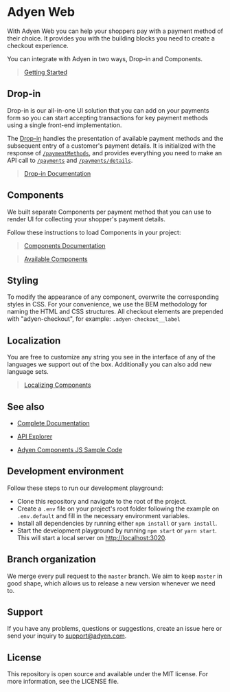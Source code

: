 # Adyen Web

With Adyen Web you can help your shoppers pay with a payment method of their choice. It provides you with the building blocks you need to create a checkout experience.

You can integrate with Adyen in two ways, Drop-in and Components.

> [Getting Started](https://docs.adyen.com/checkout/)

## Drop-in

Drop-in is our all-in-one UI solution that you can add on your payments form so you can start accepting transactions for key payment methods using a single front-end implementation.

The [Drop-in](https://docs.adyen.com/checkout/drop-in-web/) handles the presentation of available payment methods and the subsequent entry of a customer's payment details. It is initialized with the response of [`/paymentMethods`][apiexplorer.paymentmethods], and provides everything you need to make an API call to [`/payments`][apiexplorer.payments] and [`/payments/details`][apiexplorer.paymentsdetails].

> [Drop-in Documentation](https://docs.adyen.com/checkout/drop-in-web/)

## Components

We built separate Components per payment method that you can use to render UI for collecting your shopper's payment details.

Follow these instructions to load Components in your project:

> [Components Documentation](https://docs.adyen.com/checkout/components-web/)

> [Available Components](https://docs.adyen.com/checkout/supported-payment-methods)

## Styling

To modify the appearance of any component, overwrite the corresponding styles in CSS.
For your convenience, we use the BEM methodology for naming the HTML and CSS structures. All checkout elements are prepended with "adyen-checkout", for example: `.adyen-checkout__label`

## Localization

You are free to customize any string you see in the interface of any of the languages we support out of the box. Additionally you can also add new language sets.

> [Localizing Components](https://docs.adyen.com/checkout/components-web/localization-components/)

## See also

-   [Complete Documentation](https://docs.adyen.com/checkout/)

-   [API Explorer](https://docs.adyen.com/api-explorer/)

-   [Adyen Components JS Sample Code](https://github.com/Adyen/adyen-components-js-sample-code)


## Development environment

Follow these steps to run our development playground:

* Clone this repository and navigate to the root of the project.
* Create a `.env` file on your project's root folder following the example on `.env.default` and fill in the necessary environment variables.
* Install all dependencies by running either `npm install` or `yarn install`.
* Start the development playground by running `npm start` or `yarn start`. This will start a local server on [http://localhost:3020](http://localhost:3020).

## Branch organization

We merge every pull request to the `master` branch. We aim to keep `master` in good shape, which allows us to release a new version whenever we need to.

## Support

If you have any problems, questions or suggestions, create an issue here or send your inquiry to support@adyen.com.


## License

This repository is open source and available under the MIT license. For more information, see the LICENSE file.

[apiexplorer.paymentmethods]: https://docs.adyen.com/api-explorer/#/PaymentSetupAndVerificationService/v49/paymentMethods
[apiexplorer.payments]: https://docs.adyen.com/api-explorer/#/PaymentSetupAndVerificationService/v49/payments
[apiexplorer.paymentsdetails]: https://docs.adyen.com/api-explorer/#/PaymentSetupAndVerificationService/v49/paymentsDetails
